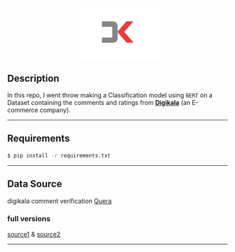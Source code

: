 # 
<p align="center">
  <img width="200" src="./images/1.png" alt="logo">
</p>


## Description

In this repo, I went throw making a Classification model using `BERT` on a Dataset containing the comments and ratings from [**Digikala**](http://digikala.com) (an E-commerce company).

---

## Requirements

```bash
$ pip install -r requirements.txt
```

---

## Data Source

digikala comment verification [Quera](https://quera.ir/course/assignments/10668/problems)

### full versions

[source1](https://www.digikala.com/opendata/#section-4) & [source2](https://www.digikala.com/static/files/46688ac5.xlsx)

---


